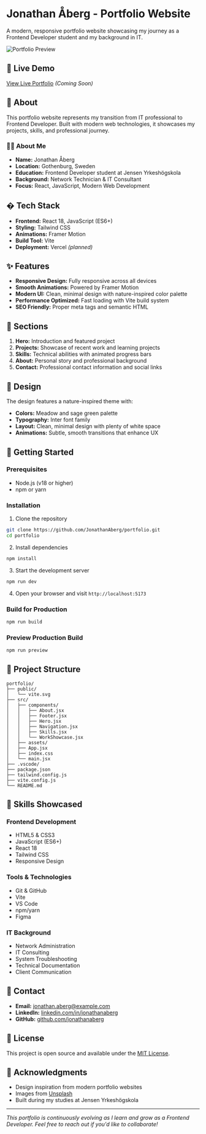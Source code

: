 # Jonathan Åberg - Portfolio Website

A modern, responsive portfolio website showcasing my journey as a Frontend Developer student and my background in IT.

![Portfolio Preview](https://images.unsplash.com/photo-1460925895917-afdab827c52f?w=1200&h=600&fit=crop&crop=center)

## 🚀 Live Demo

[View Live Portfolio](https://your-portfolio-url.vercel.app) *(Coming Soon)*

## 📖 About

This portfolio website represents my transition from IT professional to Frontend Developer. Built with modern web technologies, it showcases my projects, skills, and professional journey.

### 👨‍💻 About Me

- **Name:** Jonathan Åberg
- **Location:** Gothenburg, Sweden
- **Education:** Frontend Developer student at Jensen Yrkeshögskola
- **Background:** Network Technician & IT Consultant
- **Focus:** React, JavaScript, Modern Web Development

## � Tech Stack

- **Frontend:** React 18, JavaScript (ES6+)
- **Styling:** Tailwind CSS
- **Animations:** Framer Motion
- **Build Tool:** Vite
- **Deployment:** Vercel *(planned)*

## ✨ Features

- **Responsive Design:** Fully responsive across all devices
- **Smooth Animations:** Powered by Framer Motion
- **Modern UI:** Clean, minimal design with nature-inspired color palette
- **Performance Optimized:** Fast loading with Vite build system
- **SEO Friendly:** Proper meta tags and semantic HTML

## 📱 Sections

1. **Hero:** Introduction and featured project
2. **Projects:** Showcase of recent work and learning projects
3. **Skills:** Technical abilities with animated progress bars
4. **About:** Personal story and professional background
5. **Contact:** Professional contact information and social links

## 🎨 Design

The design features a nature-inspired theme with:
- **Colors:** Meadow and sage green palette
- **Typography:** Inter font family
- **Layout:** Clean, minimal design with plenty of white space
- **Animations:** Subtle, smooth transitions that enhance UX

## 🚀 Getting Started

### Prerequisites

- Node.js (v18 or higher)
- npm or yarn

### Installation

1. Clone the repository

```bash
git clone https://github.com/JonathanAberg/portfolio.git
cd portfolio
```

2. Install dependencies

```bash
npm install
```

3. Start the development server

```bash
npm run dev
```

4. Open your browser and visit `http://localhost:5173`

### Build for Production

```bash
npm run build
```

### Preview Production Build

```bash
npm run preview
```

## 📁 Project Structure

```
portfolio/
├── public/
│   └── vite.svg
├── src/
│   ├── components/
│   │   ├── About.jsx
│   │   ├── Footer.jsx
│   │   ├── Hero.jsx
│   │   ├── Navigation.jsx
│   │   ├── Skills.jsx
│   │   └── WorkShowcase.jsx
│   ├── assets/
│   ├── App.jsx
│   ├── index.css
│   └── main.jsx
├── .vscode/
├── package.json
├── tailwind.config.js
├── vite.config.js
└── README.md
```

## 🎯 Skills Showcased

### Frontend Development
- HTML5 & CSS3
- JavaScript (ES6+)
- React 18
- Tailwind CSS
- Responsive Design

### Tools & Technologies
- Git & GitHub
- Vite
- VS Code
- npm/yarn
- Figma

### IT Background
- Network Administration
- IT Consulting
- System Troubleshooting
- Technical Documentation
- Client Communication

## 📧 Contact

- **Email:** [jonathan.aberg@example.com](mailto:jonathan.aberg@example.com)
- **LinkedIn:** [linkedin.com/in/jonathanaberg](https://linkedin.com/in/jonathanaberg)
- **GitHub:** [github.com/jonathanaberg](https://github.com/jonathanaberg)

## 📝 License

This project is open source and available under the [MIT License](LICENSE).

## 🙏 Acknowledgments

- Design inspiration from modern portfolio websites
- Images from [Unsplash](https://unsplash.com)
- Built during my studies at Jensen Yrkeshögskola

---

*This portfolio is continuously evolving as I learn and grow as a Frontend Developer. Feel free to reach out if you'd like to collaborate!*
